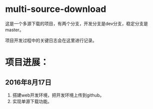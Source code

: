 # multi-source-download

这是一个多源下载的项目，有两个分支，开发分支是dev分支，稳定分支是master。

项目开发过程中的关键日志会在这里进行记录。

# 项目进展：

## 2016年8月17日

1. 搭建web开发环境，把开发环境上传到github。
2. 实现单源下载功能。